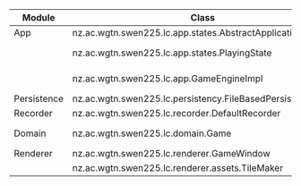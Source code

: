 | Module      | Class                                                      | Lines    |
|-------------|------------------------------------------------------------|----------|
| App         | nz.ac.wgtn.swen225.lc.app.states.AbstractApplicationState  | 27       |
|             | nz.ac.wgtn.swen225.lc.app.states.PlayingState              | 106, 107 |
|             | nz.ac.wgtn.swen225.lc.app.GameEngineImpl                   | 98, 47   |              
| Persistence | nz.ac.wgtn.swen225.lc.persistency.FileBasedPersistenceImpl | 34       |
| Recorder    | nz.ac.wgtn.swen225.lc.recorder.DefaultRecorder             | 48       |
| Domain      | nz.ac.wgtn.swen225.lc.domain.Game                          | 30, 43   |
| Renderer    | nz.ac.wgtn.swen225.lc.renderer.GameWindow                  | 120      |
|             | nz.ac.wgtn.swen225.lc.renderer.assets.TileMaker              | 27       |


